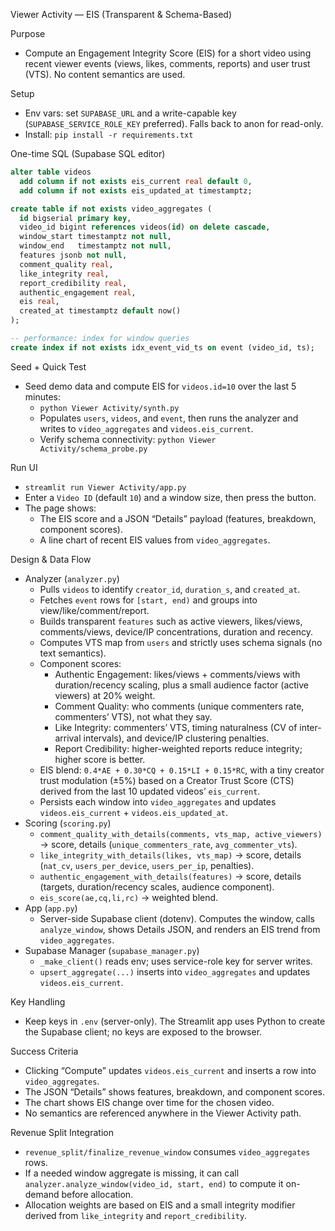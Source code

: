Viewer Activity — EIS (Transparent & Schema-Based)

Purpose
- Compute an Engagement Integrity Score (EIS) for a short video using recent viewer events (views, likes, comments, reports) and user trust (VTS). No content semantics are used.

Setup
- Env vars: set `SUPABASE_URL` and a write-capable key (`SUPABASE_SERVICE_ROLE_KEY` preferred). Falls back to anon for read-only.
- Install: `pip install -r requirements.txt`

One-time SQL (Supabase SQL editor)
```sql
alter table videos
  add column if not exists eis_current real default 0,
  add column if not exists eis_updated_at timestamptz;

create table if not exists video_aggregates (
  id bigserial primary key,
  video_id bigint references videos(id) on delete cascade,
  window_start timestamptz not null,
  window_end   timestamptz not null,
  features jsonb not null,
  comment_quality real,
  like_integrity real,
  report_credibility real,
  authentic_engagement real,
  eis real,
  created_at timestamptz default now()
);

-- performance: index for window queries
create index if not exists idx_event_vid_ts on event (video_id, ts);
```

Seed + Quick Test
- Seed demo data and compute EIS for `videos.id=10` over the last 5 minutes:
  - `python Viewer Activity/synth.py`
  - Populates `users`, `videos`, and `event`, then runs the analyzer and writes to `video_aggregates` and `videos.eis_current`.
  - Verify schema connectivity: `python Viewer Activity/schema_probe.py`

Run UI
- `streamlit run Viewer Activity/app.py`
- Enter a `Video ID` (default `10`) and a window size, then press the button.
- The page shows:
  - The EIS score and a JSON “Details” payload (features, breakdown, component scores).
  - A line chart of recent EIS values from `video_aggregates`.

Design & Data Flow
- Analyzer (`analyzer.py`)
  - Pulls `videos` to identify `creator_id`, `duration_s`, and `created_at`.
  - Fetches `event` rows for `[start, end)` and groups into view/like/comment/report.
  - Builds transparent `features` such as active viewers, likes/views, comments/views, device/IP concentrations, duration and recency.
  - Computes VTS map from `users` and strictly uses schema signals (no text semantics).
  - Component scores:
    - Authentic Engagement: likes/views + comments/views with duration/recency scaling, plus a small audience factor (active viewers) at 20% weight.
    - Comment Quality: who comments (unique commenters rate, commenters’ VTS), not what they say.
    - Like Integrity: commenters’ VTS, timing naturalness (CV of inter-arrival intervals), and device/IP clustering penalties.
    - Report Credibility: higher-weighted reports reduce integrity; higher score is better.
  - EIS blend: `0.4*AE + 0.30*CQ + 0.15*LI + 0.15*RC`, with a tiny creator trust modulation (±5%) based on a Creator Trust Score (CTS) derived from the last 10 updated videos’ `eis_current`.
  - Persists each window into `video_aggregates` and updates `videos.eis_current` + `videos.eis_updated_at`.
- Scoring (`scoring.py`)
  - `comment_quality_with_details(comments, vts_map, active_viewers)` → score, details (`unique_commenters_rate`, `avg_commenter_vts`).
  - `like_integrity_with_details(likes, vts_map)` → score, details (`nat_cv`, `users_per_device`, `users_per_ip`, penalties).
  - `authentic_engagement_with_details(features)` → score, details (targets, duration/recency scales, audience component).
  - `eis_score(ae,cq,li,rc)` → weighted blend.
- App (`app.py`)
  - Server-side Supabase client (dotenv). Computes the window, calls `analyze_window`, shows Details JSON, and renders an EIS trend from `video_aggregates`.
- Supabase Manager (`supabase_manager.py`)
  - `_make_client()` reads env; uses service-role key for server writes.
  - `upsert_aggregate(...)` inserts into `video_aggregates` and updates `videos.eis_current`.

Key Handling
- Keep keys in `.env` (server-only). The Streamlit app uses Python to create the Supabase client; no keys are exposed to the browser.

Success Criteria
- Clicking “Compute” updates `videos.eis_current` and inserts a row into `video_aggregates`.
- The JSON “Details” shows features, breakdown, and component scores.
- The chart shows EIS change over time for the chosen video.
- No semantics are referenced anywhere in the Viewer Activity path.

Revenue Split Integration
- `revenue_split/finalize_revenue_window` consumes `video_aggregates` rows.
- If a needed window aggregate is missing, it can call `analyzer.analyze_window(video_id, start, end)` to compute it on-demand before allocation.
- Allocation weights are based on EIS and a small integrity modifier derived from `like_integrity` and `report_credibility`.
